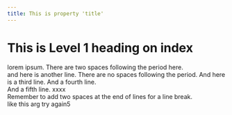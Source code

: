 ```yaml
---
title: This is property 'title'
---
```

# This is Level 1 heading on index

lorem ipsum. There are two spaces following the period here.    
and here is another line. There are no spaces following the period.
And here is a third line.
And a fourth line.  
And a fifth line. xxxx  
Remember to add two spaces at the end of lines for a line break.  
like this  arg try again5

